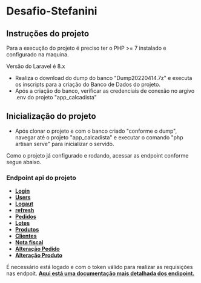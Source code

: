 # Desafio-Stefanini

## Instruções do projeto

Para a execução do projeto é preciso ter o PHP >= 7 instalado e configurado na maquina.

Versão do Laravel é 8.x

- Realiza o download do dump do banco "Dump20220414.7z" e executa os inscripts para a criação do Banco de Dados do projeto. 
- Após a criação do banco, verificar as credenciais de conexão no argivo .env do projeto "app_calcadista"

## Inicialização do projeto
- Após clonar o projeto e com o banco criado "conforme o dump", navegar até o projeto "app_calcadista" e executar o comando "php artisan serve" para inicializar o servido. 

Como o projeto já configurado e rodando, acessar as endpoint conforme segue abaixo.

### Endpoint api do projeto
- **[Login](http://127.0.0.1:8000/api/v1/auth/login)**
- **[Users](http://127.0.0.1:8000/api/v1/users)**
- **[Logaut](http://127.0.0.1:8000/api/v1/auth/refresh)**
- **[refresh](http://127.0.0.1:8000/api/v1/auth/refresh/)**
- **[Pedidos](http://127.0.0.1:8000/api/v1/pedidos)**
- **[Lotes](http://127.0.0.1:8000/api/v1/lotes)**
- **[Produtos](http://127.0.0.1:8000/api/v1/produtos/)**
- **[Clientes](http://127.0.0.1:8000/api/v1/clientes)**
- **[Nota fiscal](http://127.0.0.1:8000/api/v1/notaFiscal)**
- **[Alteração Pedido](http://127.0.0.1:8000/api/v1/pedidos/alteracao)**
- **[Alteração Produto](http://127.0.0.1:8000/api/v1/pedidos/alteracao)**

É necessário está logado e com o token válido para realizar as requisições nas endpoit.
**[Aqui está uma documentação mais detalhada dos endipoint.](https://documenter.getpostman.com/view/16113745/Uyr4Kzqu)**
